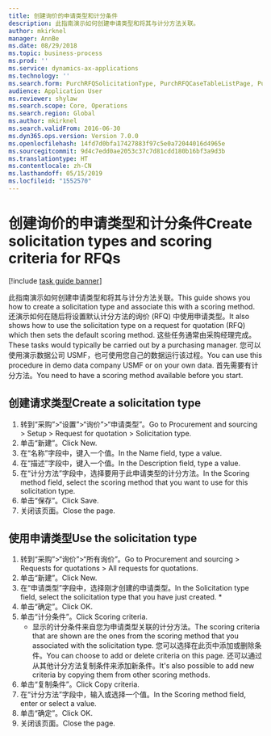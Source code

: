 ```yaml
---
title: 创建询价的申请类型和计分条件
description: 此指南演示如何创建申请类型和将其与计分方法关联。
author: mkirknel
manager: AnnBe
ms.date: 08/29/2018
ms.topic: business-process
ms.prod: ''
ms.service: dynamics-ax-applications
ms.technology: ''
ms.search.form: PurchRFQSolicitationType, PurchRFQCaseTableListPage, PurchCreateRFQCase, PurchRFQCaseTable, PurchRFQScoringRFQCaseCriteria, PurchRFQScoringCriteriaCopy
audience: Application User
ms.reviewer: shylaw
ms.search.scope: Core, Operations
ms.search.region: Global
ms.author: mkirknel
ms.search.validFrom: 2016-06-30
ms.dyn365.ops.version: Version 7.0.0
ms.openlocfilehash: 14fd7d0bfa17427883f97c5e0a72044016d4965e
ms.sourcegitcommit: 9d4c7edd0ae2053c37c7d81cdd180b16bf3a9d3b
ms.translationtype: HT
ms.contentlocale: zh-CN
ms.lasthandoff: 05/15/2019
ms.locfileid: "1552570"
---
```

# <a name="create-solicitation-types-and-scoring-criteria-for-rfqs"></a><span data-ttu-id="f2147-103">创建询价的申请类型和计分条件</span><span class="sxs-lookup"><span data-stu-id="f2147-103">Create solicitation types and scoring criteria for RFQs</span></span>

[!include [task guide banner](../../includes/task-guide-banner.md)]

<span data-ttu-id="f2147-104">此指南演示如何创建申请类型和将其与计分方法关联。</span><span class="sxs-lookup"><span data-stu-id="f2147-104">This guide shows you how to create a solicitation type and associate this with a scoring method.</span></span> <span data-ttu-id="f2147-105">还演示如何在随后将设置默认计分方法的询价 (RFQ) 中使用申请类型。</span><span class="sxs-lookup"><span data-stu-id="f2147-105">It also shows how to use the solicitation type on a request for quotation (RFQ) which then sets the default scoring method.</span></span> <span data-ttu-id="f2147-106">这些任务通常由采购经理完成。</span><span class="sxs-lookup"><span data-stu-id="f2147-106">These tasks would typically be carried out by a purchasing manager.</span></span> <span data-ttu-id="f2147-107">您可以使用演示数据公司 USMF，也可使用您自己的数据运行该过程。</span><span class="sxs-lookup"><span data-stu-id="f2147-107">You can use this procedure in demo data company USMF or on your own data.</span></span> <span data-ttu-id="f2147-108">首先需要有计分方法。</span><span class="sxs-lookup"><span data-stu-id="f2147-108">You need to have a scoring method available before you start.</span></span>


## <a name="create-a-solicitation-type"></a><span data-ttu-id="f2147-109">创建请求类型</span><span class="sxs-lookup"><span data-stu-id="f2147-109">Create a solicitation type</span></span>
1. <span data-ttu-id="f2147-110">转到“采购”>“设置”>“询价”>“申请类型”。</span><span class="sxs-lookup"><span data-stu-id="f2147-110">Go to Procurement and sourcing > Setup > Request for quotation > Solicitation type.</span></span>
2. <span data-ttu-id="f2147-111">单击“新建”。</span><span class="sxs-lookup"><span data-stu-id="f2147-111">Click New.</span></span>
3. <span data-ttu-id="f2147-112">在“名称”字段中，键入一个值。</span><span class="sxs-lookup"><span data-stu-id="f2147-112">In the Name field, type a value.</span></span>
4. <span data-ttu-id="f2147-113">在“描述”字段中，键入一个值。</span><span class="sxs-lookup"><span data-stu-id="f2147-113">In the Description field, type a value.</span></span>
5. <span data-ttu-id="f2147-114">在“计分方法”字段中，选择要用于此申请类型的计分方法。</span><span class="sxs-lookup"><span data-stu-id="f2147-114">In the Scoring method field, select the scoring method that you want to use for this solicitation type.</span></span>
6. <span data-ttu-id="f2147-115">单击“保存”。</span><span class="sxs-lookup"><span data-stu-id="f2147-115">Click Save.</span></span>
7. <span data-ttu-id="f2147-116">关闭该页面。</span><span class="sxs-lookup"><span data-stu-id="f2147-116">Close the page.</span></span>

## <a name="use-the-solicitation-type"></a><span data-ttu-id="f2147-117">使用申请类型</span><span class="sxs-lookup"><span data-stu-id="f2147-117">Use the solicitation type</span></span>
1. <span data-ttu-id="f2147-118">转到“采购”>“询价”>“所有询价”。</span><span class="sxs-lookup"><span data-stu-id="f2147-118">Go to Procurement and sourcing > Requests for quotations > All requests for quotations.</span></span>
2. <span data-ttu-id="f2147-119">单击“新建”。</span><span class="sxs-lookup"><span data-stu-id="f2147-119">Click New.</span></span>
3. <span data-ttu-id="f2147-120">在“申请类型”字段中，选择刚才创建的申请类型。</span><span class="sxs-lookup"><span data-stu-id="f2147-120">In the Solicitation type field, select the solicitation type that you have just created.</span></span> 
    *   
4. <span data-ttu-id="f2147-121">单击“确定”。</span><span class="sxs-lookup"><span data-stu-id="f2147-121">Click OK.</span></span>
5. <span data-ttu-id="f2147-122">单击“计分条件”。</span><span class="sxs-lookup"><span data-stu-id="f2147-122">Click Scoring criteria.</span></span>
    * <span data-ttu-id="f2147-123">显示的计分条件来自您为申请类型关联的计分方法。</span><span class="sxs-lookup"><span data-stu-id="f2147-123">The scoring criteria that are shown are the ones from the scoring method that you associated with the solicitation type.</span></span> <span data-ttu-id="f2147-124">您可以选择在此页中添加或删除条件。</span><span class="sxs-lookup"><span data-stu-id="f2147-124">You can choose to add or delete criteria on this page.</span></span> <span data-ttu-id="f2147-125">还可以通过从其他计分方法复制条件来添加新条件。</span><span class="sxs-lookup"><span data-stu-id="f2147-125">It's also possible to add new criteria by copying them from other scoring methods.</span></span>  
6. <span data-ttu-id="f2147-126">单击“复制条件”。</span><span class="sxs-lookup"><span data-stu-id="f2147-126">Click Copy criteria.</span></span>
7. <span data-ttu-id="f2147-127">在“计分方法”字段中，输入或选择一个值。</span><span class="sxs-lookup"><span data-stu-id="f2147-127">In the Scoring method field, enter or select a value.</span></span>
8. <span data-ttu-id="f2147-128">单击“确定”。</span><span class="sxs-lookup"><span data-stu-id="f2147-128">Click OK.</span></span>
9. <span data-ttu-id="f2147-129">关闭该页面。</span><span class="sxs-lookup"><span data-stu-id="f2147-129">Close the page.</span></span>

